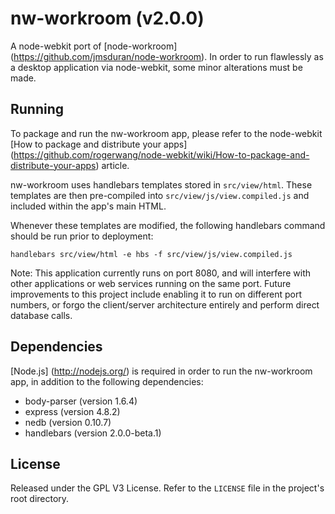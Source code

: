 nw-workroom (v2.0.0)
=============

A node-webkit port of [node-workroom] (https://github.com/jmsduran/node-workroom). In order to run flawlessly as a desktop application via node-webkit, some minor alterations must be made.

Running
---

To package and run the nw-workroom app, please refer to the node-webkit [How to package and distribute your apps] (https://github.com/rogerwang/node-webkit/wiki/How-to-package-and-distribute-your-apps) article.

nw-workroom uses handlebars templates stored in `src/view/html`. These templates are then pre-compiled into `src/view/js/view.compiled.js` and included within the app's main HTML.

Whenever these templates are modified, the following handlebars command should be run prior to deployment:

```
handlebars src/view/html -e hbs -f src/view/js/view.compiled.js
```

Note: This application currently runs on port 8080, and will interfere with other applications or web services running on the same port. Future improvements to this project include enabling it to run on different port numbers, or forgo the client/server architecture entirely and perform direct database calls.

Dependencies
---

[Node.js] (http://nodejs.org/) is required in order to run the nw-workroom app, in addition to the following dependencies:

* body-parser (version 1.6.4)
* express (version 4.8.2)
* nedb (version 0.10.7)
* handlebars (version 2.0.0-beta.1)

License
---

Released under the GPL V3 License. Refer to the `LICENSE` file in the project's root directory.